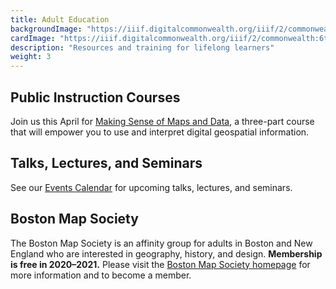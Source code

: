 ```yaml
---
title: Adult Education
backgroundImage: "https://iiif.digitalcommonwealth.org/iiif/2/commonwealth:ws859h07k/2661,6743,1830,532/,1200/0/default.jpg"
cardImage: "https://iiif.digitalcommonwealth.org/iiif/2/commonwealth:6t053q91v/475,237,1132,829/400,/0/default.jpg"
description: "Resources and training for lifelong learners"
weight: 3
---
```



## Public Instruction Courses

Join us this April for [Making Sense of Maps and Data](https://www.leventhalmap.org/event/making-sense-of-maps-data/), a three-part course that will empower you to use and interpret digital geospatial information.

## Talks, Lectures, and Seminars

See our [Events Calendar](/event) for upcoming talks, lectures, and seminars.

## Boston Map Society

The Boston Map Society is an affinity group for adults in Boston and New England who are interested in geography, history, and design. **Membership is free in 2020–2021.** Please visit the [Boston Map Society homepage](http://bostonmapsociety.org) for more information and to become a member.
